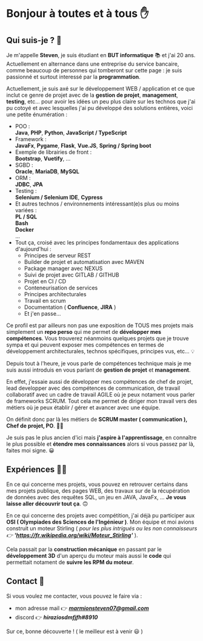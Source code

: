 # Bonjour à toutes et à tous ✋

## Qui suis-je ? 👾

Je m'appelle **Steven**, je suis étudiant en **BUT informatique** 📚 et j'ai 20 ans. Actuellement en alternance dans une entreprise du service bancaire, comme beaucoup de personnes qui tomberont sur cette page : je suis passionné et surtout interessé par la **programmation**.  

Actuellement, je suis axé sur le développement WEB / application et ce que inclut ce genre de projet avec de la **gestion de projet**, **management**, **testing**, etc... pour avoir les idées un peu plus claire sur les technos que j'ai pu cotoyé et avec lesquelles j'ai pu développé des solutions entières, voici une petite énumération :
  - POO :  
    **Java**, **PHP**, **Python**, **JavaScript / TypeScript**
  - Framework :  
    **JavaFx**, **Pygame**, **Flask**, **Vue.JS**, **Spring / Spring boot**
  - Exemple de librairies de front :  
    **Bootstrap**, **Vuetify**, ...
  - SGBD :  
    **Oracle**, **MariaDB**, **MySQL**
  - ORM :  
    **JDBC**, **JPA**
  - Testing :  
    **Selenium / Selenium IDE**, **Cypress**
  - Et autres technos / environnements intéressant(e)s plus ou moins variées :  
    **PL / SQL**  
    **Bash**  
    **Docker**  
    ...
  - Tout ça, croisé avec les principes fondamentaux des applications d'aujourd'hui :  
    - Principes de serveur REST  
    - Builder de projet et automatisation avec MAVEN  
    - Package manager avec NEXUS  
    - Suivi de projet avec GITLAB / GITHUB  
    - Projet en CI / CD  
    - Conteneurisation de services  
    - Principes architecturales  
    - Travail en scrum  
    - Documentation ( **Confluence**, **JIRA** )  
    - Et j'en passe...  

Ce profil est par ailleurs non pas une exposition de TOUS mes projets mais simplement un **repo perso** qui me permet de **développer mes compétences**. Vous trouverez néanmoins quelques projets que je trouve sympa et qui peuvent exposer mes compétences en termes de développement architecturales, technos spécifiques, principes vus, etc... 💡

Depuis tout à l'heure, je vous parle de compétences technique mais je me suis aussi introduis en vous parlant de **gestion de projet** et **management**.  

En effet, j'essaie aussi de développer mes compétences de chef de projet, lead developper avec des compétences de communication, de travail collaboratif avec un cadre de travail AGILE où je peux notament vous parler de frameworks SCRUM. Tout cela me permet de diriger mon travail vers des métiers où je peux établir / gérer et avancer avec une équipe.  

On définit donc par là les métiers de **SCRUM master ( communication ), Chef de projet, PO**. 🧑‍💼

Je suis pas le plus ancien d'ici mais **j'aspire à l'apprentissage**, en connaître le plus possible et **étendre mes connaissances** alors si vous passez par là, faites moi signe. 😀 



## Expériences 👨‍💻

En ce qui concerne mes projets, vous pouvez en retrouver certains dans mes projets publique, des pages WEB, des travaux sur de la récupération de données avec des requêtes SQL, un jeu en JAVA, JavaFx, ... **Je vous laisse aller découvrir tout ça**. 🙃

En ce qui concerne des projets avec compétition, j'ai déjà pu participer aux **OSI ( Olympiades des Sciences de l'Ingénieur )**.
Mon équipe et moi avions construit un moteur Stirling ( *pour les plus intrigués ou les non connaisseurs 👉 **'https://fr.wikipedia.org/wiki/Moteur_Stirling'*** ). 

Cela passait par la **construction mécanique** en passant par le **développement 3D** d'un aperçu du moteur mais aussi le **code** qui permettait notament de **suivre les RPM du moteur**. 



## Contact 🚩

Si vous voulez me contacter, vous pouvez le faire via :
  - mon adresse mail 👉 ***marmionsteven07@gmail.com***
  - discord 👉 ***hiraziosdmfjfh#8910***
  
Sur ce, bonne découverte ! ( le meilleur est à venir 😃 ) 

<!--
**stevenMarmion/stevenMarmion** is a ✨ _special_ ✨ repository because its `README.md` (this file) appears on your GitHub profile.

Here are some ideas to get you started:

- 🔭 I’m currently working on ...
- 🌱 I’m currently learning ...
- 👯 I’m looking to collaborate on ...
- 🤔 I’m looking for help with ...
- 💬 Ask me about ...
- 📫 How to reach me: ...
- 😄 Pronouns: ...
- ⚡ Fun fact: ...
-->
